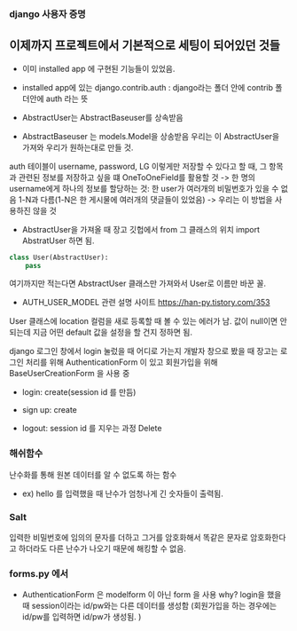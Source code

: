 ### django 사용자 증명

## 이제까지 프로젝트에서 기본적으로 세팅이 되어있던 것들 
- 이미 installed app 에 구현된 기능들이 있었음. 
- installed app에 있는 django.contrib.auth : django라는 폴더 안에 contrib 폴더안에 auth 라는 뜻 

- AbstractUser는 AbstractBaseuser를 상속받음
- AbstractBaseuser 는 models.Model을 상송받음 
우리는 이 AbstractUser을 가져와 우리가 원하는대로 만들 것.

auth 테이블이 
username, password, LG 이렇게만 저장할 수 있다고 할 때,
그 항목과 관련된 정보를 저장하고 싶을 떄
OneToOneField를 활용할 것 -> 한 명의 username에게 하나의 정보를 할당하는 것: 한 user가 여러개의 비밀번호가 있을 수 없음
 1-N과 다름(1-N은 한 게시물에 여러개의 댓글들이 있었음)
-> 우리는 이 방법을 사용하진 않을 것

- AbstractUser을 가져올 때 장고 깃헙에서 from 그 클래스의 위치 import AbstratUser 하면 됨.

```python
class User(AbstractUser):
    pass 
```
 여기까지만 적는다면 AbstractUser 클래스만 가져와서 User로 이름만 바꾼 꼴.


- AUTH_USER_MODEL 관련 설명 사이트
https://han-py.tistory.com/353 

User 클래스에 location 컬럼을 새로 등록할 때 볼 수 있는 에러가 남.
값이 null이면 안되는데 지금 어떤 default 값을 설정을 할 건지 정하면 됨. 



django 로그인 창에서 login 눌렀을 때 어디로 가는지 개발자 창으로 봤을 때
장고는 로그인 처리를 위해 AuthenticationForm 이 있고
회원가입을 위해 BaseUserCreationForm 을 사용 중 


- login: create(session id 를 만듬)

- sign up: create 
- logout: session id 를 지우는 과정 Delete


### 해쉬함수
난수화를 통해 원본 데이터를 알 수 없도록 하는 함수 
- ex) hello 를 입력했을 때 난수가 엄청나게 긴 숫자들이 출력됨.

### Salt
입력한 비밀번호에 임의의 문자를 더하고 그거를 암호화해서
똑같은 문자로 암호화한다고 하더라도 다른 난수가 나오기 때문에 해킹할 수 없음.

### forms.py 에서
- AuthenticationForm 은 modelform 이 아닌 form 을 사용
why? 
login을 했을 때 session이라는 id/pw와는 다른 데이터를 생성함
(회원가입을 하는 경우에는 id/pw를 입력하면 id/pw가 생성됨. )